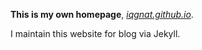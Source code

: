 **This is my own homepage**, *[iqgnat.github.io](http://tangqinotes.me/)*. 

I maintain this website for blog via Jekyll.

 